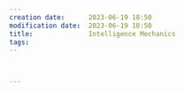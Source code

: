 ```yaml
---
creation date:		2023-06-19 18:50
modification date:	2023-06-19 18:50
title: 				Intelligence Mechanics
tags:
--



---
```

[^1]:[[Tasks related to the examination of intelligence mechanics]]